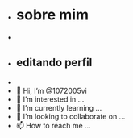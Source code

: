 - # sobre mim
- 
- ## editando perfil
- 
- 👋 Hi, I’m @1072005vi
- 👀 I’m interested in ...
- 🌱 I’m currently learning ...
- 💞️ I’m looking to collaborate on ...
- 📫 How to reach me ...

<!---
1072005vi/1072005vi is a ✨ special ✨ repository because its `README.md` (this file) appears on your GitHub profile.
You can click the Preview link to take a look at your changes.
--->
